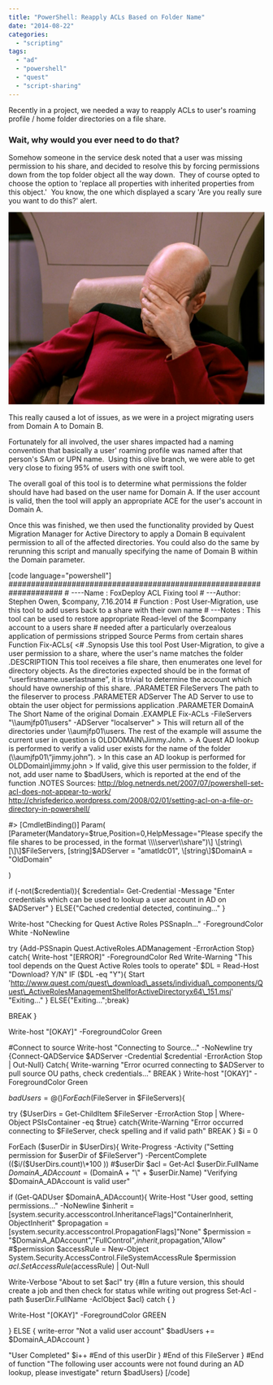 ```yaml
---
title: "PowerShell: Reapply ACLs Based on Folder Name"
date: "2014-08-22"
categories: 
  - "scripting"
tags: 
  - "ad"
  - "powershell"
  - "quest"
  - "script-sharing"
---
```


Recently in a project, we needed a way to reapply ACLs to user's roaming profile / home folder directories on a file share.

### Wait, why would you ever need to do that?

Somehow someone in the service desk noted that a user was missing permission to his share, and decided to resolve this by forcing permissions down from the top folder object all the way down.  They of course opted to choose the option to 'replace all properties with inherited properties from this object.'  You know, the one which displayed a scary 'Are you really sure you want to do this?' alert.

[![picard](images/picard.jpg)](https://foxdeploy.files.wordpress.com/2014/08/picard.jpg)

This really caused a lot of issues, as we were in a project migrating users from Domain A to Domain B.

Fortunately for all involved, the user shares impacted had a naming convention that basically a user' roaming profile was named after that person's SAm or UPN name.  Using this olive branch, we were able to get very close to fixing 95% of users with one swift tool.

The overall goal of this tool is to determine what permissions the folder should have had based on the user name for Domain A. If the user account is valid, then the tool will apply an appropriate ACE for the user's account in Domain A.

Once this was finished, we then used the functionality provided by Quest Migration Manager for Active Directory to apply a Domain B equivalent permission to all of the affected directories. You could also do the same by rerunning this script and manually specifying the name of Domain B within the Domain parameter.

\[code language="powershell"\] #################################################################### # ----Name : FoxDeploy ACL Fixing tool # ---Author: Stephen Owen, $company, 7.16.2014 # Function : Post User-Migration, use this tool to add users back to a share with their own name # ---Notes : This tool can be used to restore appropriate Read-level of the $company account to a users share # needed after a particularly overzealous application of permissions stripped Source Perms from certain shares Function Fix-ACLs{ <# .Synopsis Use this tool Post User-Migration, to give a user permission to a share, where the user's name matches the folder .DESCRIPTION This tool receives a file share, then enumerates one level for directory objects. As the directories expected should be in the format of “userfirstname.userlastname”, it is trivial to determine the account which should have ownership of this share. .PARAMETER FileServers The path to the fileserver to process .PARAMETER ADServer The AD Server to use to obtain the user object for permissions application .PARAMETER DomainA The Short Name of the original Domain .EXAMPLE Fix-ACLs -FileServers "\\\\aumjfp01\\users" -ADServer "localserver" > This will return all of the directories under \\\\aumjfp01\\users. The rest of the example will assume the current user in question is OLDDOMAIN\\Jimmy.John. > A Quest AD lookup is performed to verify a valid user exists for the name of the folder (\\\\aumjfp01\\“jimmy.john”). > In this case an AD lookup is performed for OLDDomain\\jimmy.john > If valid, give this user permission to the folder, if not, add user name to $badUsers, which is reported at the end of the function .NOTES Sources: http://blog.netnerds.net/2007/07/powershell-set-acl-does-not-appear-to-work/ http://chrisfederico.wordpress.com/2008/02/01/setting-acl-on-a-file-or-directory-in-powershell/

#> \[CmdletBinding()\] Param( \[Parameter(Mandatory=$true,Position=0,HelpMessage="Please specify the file shares to be processed, in the format \\\\server\\share")\] \[string\[\]\]$FileServers, \[string\]$ADServer = "amatldc01", \[string\]$DomainA = "OldDomain"

)

if (-not($credential)){ $credential= Get-Credential -Message "Enter credentials which can be used to lookup a user account in AD on $ADServer" } ELSE{"Cached credential detected, continuing..." }

Write-host "Checking for Quest Active Roles PSSnapIn..." -ForegroundColor White -NoNewline

try {Add-PSSnapin Quest.ActiveRoles.ADManagement -ErrorAction Stop} catch{ Write-host "\[ERROR\]" -ForegroundColor Red Write-Warning "This tool depends on the Quest Active Roles tools to operate" $DL = Read-Host "Download? Y/N" IF ($DL -eq "Y"){ Start 'http://www.quest.com/quest\_download\_assets/individual\_components/Quest\_ActiveRolesManagementShellforActiveDirectoryx64\_151.msi' "Exiting..." } ELSE{"Exiting...";break}

BREAK }

Write-host "\[OKAY\]" -ForegroundColor Green

#Connect to source Write-host "Connecting to Source..." -NoNewline try {Connect-QADService $ADServer -Credential $credential -ErrorAction Stop | Out-Null} Catch{ Write-warning "Error ocurred connecting to $ADServer to pull source OU paths, check credentials..." BREAK } Write-host "\[OKAY\]" -ForegroundColor Green

$badUsers = @() ForEach ($FileServer in $FileServers){

try {$UserDirs = Get-ChildItem $FileServer -ErrorAction Stop | Where-Object PSIsContainer -eq $true} catch{Write-Warning "Error occurred connecting to $FileServer, check spelling and if valid path" BREAK } $i = 0

ForEach ($userDir in $UserDirs){ Write-Progress -Activity ("Setting permission for $userDir of $FileServer") -PercentComplete (($i/($UserDirs.count)\*100 )) #$userDir $acl = Get-Acl $userDir.FullName $DomainA\_ADAccount = ($DomainA + "\\" + $userDir.Name) "Verifying $DomainA\_ADAccount is valid user"

if (Get-QADUser $DomainA\_ADAccount){ Write-Host "User good, setting permissions..." -NoNewline $inherit = \[system.security.accesscontrol.InheritanceFlags\]"ContainerInherit, ObjectInherit" $propagation = \[system.security.accesscontrol.PropagationFlags\]"None" $permission = "$DomainA\_ADAccount","FullControl",$inherit,$propagation,"Allow" #$permission $accessRule = New-Object System.Security.AccessControl.FileSystemAccessRule $permission $acl.SetAccessRule($accessRule) | Out-Null

Write-Verbose "About to set $acl" try {#In a future version, this should create a job and then check for status while writing out progress Set-Acl -path $userDir.FullName -AclObject $acl} catch { }

Write-Host "\[OKAY\]" -ForegroundColor GREEN

} ELSE { write-error "Not a valid user account" $badUsers += $DomainA\_ADAccount }

"User Completed" $i++ #End of this userDir } #End of this FileServer } #End of function "The following user accounts were not found during an AD lookup, please investigate" return $badUsers} \[/code\]
